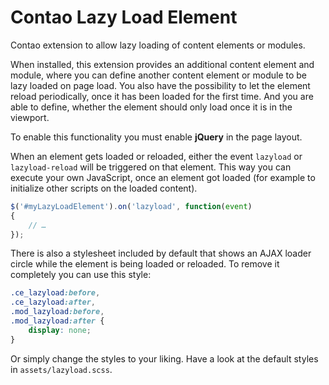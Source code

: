 Contao Lazy Load Element
=====================

Contao extension to allow lazy loading of content elements or modules.

When installed, this extension provides an additional content element and module, where you can define another content element or module to be lazy loaded on page load. You also have the possibility to let the element reload periodically, once it has been loaded for the first time. And you are able to define, whether the element should only load once it is in the viewport.

To enable this functionality you must enable __jQuery__ in the page layout.

When an element gets loaded or reloaded, either the event `lazyload` or `lazyload-reload` will be triggered on that element. This way you can execute your own JavaScript, once an element got loaded (for example to initialize other scripts on the loaded content).

```JavaScript
$('#myLazyLoadElement').on('lazyload', function(event)
{
	// …
});
```

There is also a stylesheet included by default that shows an AJAX loader circle while the element is being loaded or reloaded. To remove it completely you can use this style:

```CSS
.ce_lazyload:before,
.ce_lazyload:after,
.mod_lazyload:before,
.mod_lazyload:after {
	display: none;
}
```

Or simply change the styles to your liking. Have a look at the default styles in `assets/lazyload.scss`.
